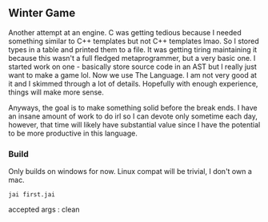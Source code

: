 ## Winter Game
Another attempt at an engine. C was getting tedious because I needed something similar to C++ templates but not C++ templates lmao. So I stored types in a table and printed them to a file. It was getting tiring maintaining it because this wasn't a full fledged metaprogrammer, but a very basic one. I started work on one - basically store source code in an AST but I really just want to make a game lol. Now we use The Language. I am not very good at it and I skimmed through a lot of details. Hopefully with enough experience, things will make more sense.

Anyways, the goal is to make something solid before the break ends. I have an insane amount of work to do irl so I can devote only sometime each day, however, that time will likely have substantial value since I have the potential to be more productive in this language.


### Build
Only builds on windows for now. Linux compat will be trivial, I don't own a mac.

```
jai first.jai
```

accepted args : clean